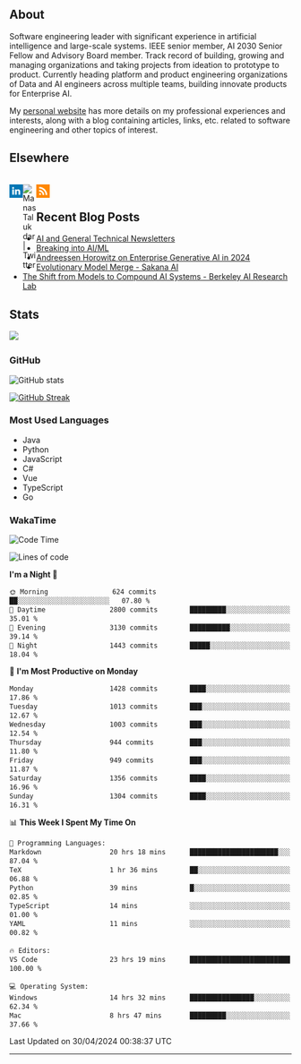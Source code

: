 ## About

Software engineering leader with significant experience in artificial intelligence and large-scale systems. IEEE senior member, AI 2030 Senior Fellow and Advisory Board member. Track record of building, growing and managing organizations and taking projects from ideation to prototype to product. Currently heading platform and product engineering organizations of Data and AI engineers across multiple teams, building innovate products for Enterprise AI.

My [personal website](https://manastalukdar.github.io/) has more details on my professional experiences and interests, along with a blog containing articles, links, etc. related to software engineering and other topics of interest.

## Elsewhere

</br>

<a href="https://www.linkedin.com/in/manastalukdar" target="_blank">
  <img align="left" alt="Manas Talukdar | Linkedin" width="24px" src="https://raw.githubusercontent.com/edent/SuperTinyIcons/master/images/svg/linkedin.svg" />
</a>
<a href="https://www.twitter.com/manastalukdar" target="_blank">
  <img align="left" alt="Manas Talukdar | Twitter" width="24px" src="https://github.com/TheDudeThatCode/TheDudeThatCode/blob/master/Assets/Twitter.svg" />
</a>
<a href="https://manastalukdar.github.io/" target="_blank">
  <img align="left" alt="Manas Talukdar | Website" width="24px" src="https://github.com/edent/SuperTinyIcons/blob/master/images/svg/rss.svg" />
</a>

</br>

## Recent Blog Posts

<!-- BLOG:START -->
- [AI and General Technical Newsletters](https://manastalukdar.github.io/blog/2024/04/18/ai-and-general-technical-newsletters/)
- [Breaking into AI/ML](https://manastalukdar.github.io/blog/2024/04/13/breaking-into-ai-ml/)
- [Andreessen Horowitz on Enterprise Generative AI in 2024](https://manastalukdar.github.io/blog/2024/03/30/generative-ai-enterprise-2024-a16z/)
- [Evolutionary Model Merge - Sakana AI](https://manastalukdar.github.io/blog/2024/03/30/evolutionary-model-merge-sakana-ai/)
- [The Shift from Models to Compound AI Systems - Berkeley AI Research Lab](https://manastalukdar.github.io/blog/2024/03/17/shift-models-compound-ai-systems-bair-lab/)
<!-- BLOG:END -->

## Stats

![](https://komarev.com/ghpvc/?username=manastalukdar)

### GitHub

![GitHub stats](https://github-readme-stats.vercel.app/api?username=manastalukdar&show_icons=true&hide_border=true&hide_rank=true&hide_title=true&icon_color=79ff97&text_color=cecac3&bg_color=4d4b4b)

[![GitHub Streak](https://streak-stats.demolab.com?user=manastalukdar&hide_border=true&border_radius=4&date_format=M%20j%5B%2C%20Y%5D&background=4D4B4B)](https://git.io/streak-stats)

### Most Used Languages

- Java
- Python
- JavaScript
- C#
- Vue
- TypeScript
- Go

<!--
![Top Langs](https://github-readme-stats.vercel.app/api/top-langs/?username=manastalukdar&layout=compact&hide_border=true&hide_title=true&icon_color=79ff97&text_color=cecac3&bg_color=4d4b4b)
-->

### WakaTime

<!--START_SECTION:waka-->
![Code Time](http://img.shields.io/badge/Code%20Time-4%2C410%20hrs%2039%20mins-blue)

![Lines of code](https://img.shields.io/badge/From%20Hello%20World%20I%27ve%20Written-2.1%20million%20lines%20of%20code-blue)

**I'm a Night 🦉** 

```text
🌞 Morning                624 commits         ██░░░░░░░░░░░░░░░░░░░░░░░   07.80 % 
🌆 Daytime                2800 commits        █████████░░░░░░░░░░░░░░░░   35.01 % 
🌃 Evening                3130 commits        ██████████░░░░░░░░░░░░░░░   39.14 % 
🌙 Night                  1443 commits        █████░░░░░░░░░░░░░░░░░░░░   18.04 % 
```
📅 **I'm Most Productive on Monday** 

```text
Monday                   1428 commits        ████░░░░░░░░░░░░░░░░░░░░░   17.86 % 
Tuesday                  1013 commits        ███░░░░░░░░░░░░░░░░░░░░░░   12.67 % 
Wednesday                1003 commits        ███░░░░░░░░░░░░░░░░░░░░░░   12.54 % 
Thursday                 944 commits         ███░░░░░░░░░░░░░░░░░░░░░░   11.80 % 
Friday                   949 commits         ███░░░░░░░░░░░░░░░░░░░░░░   11.87 % 
Saturday                 1356 commits        ████░░░░░░░░░░░░░░░░░░░░░   16.96 % 
Sunday                   1304 commits        ████░░░░░░░░░░░░░░░░░░░░░   16.31 % 
```


📊 **This Week I Spent My Time On** 

```text
💬 Programming Languages: 
Markdown                 20 hrs 18 mins      ██████████████████████░░░   87.04 % 
TeX                      1 hr 36 mins        ██░░░░░░░░░░░░░░░░░░░░░░░   06.88 % 
Python                   39 mins             █░░░░░░░░░░░░░░░░░░░░░░░░   02.85 % 
TypeScript               14 mins             ░░░░░░░░░░░░░░░░░░░░░░░░░   01.00 % 
YAML                     11 mins             ░░░░░░░░░░░░░░░░░░░░░░░░░   00.82 % 

🔥 Editors: 
VS Code                  23 hrs 19 mins      █████████████████████████   100.00 % 

💻 Operating System: 
Windows                  14 hrs 32 mins      ████████████████░░░░░░░░░   62.34 % 
Mac                      8 hrs 47 mins       █████████░░░░░░░░░░░░░░░░   37.66 % 
```


 Last Updated on 30/04/2024 00:38:37 UTC
<!--END_SECTION:waka-->

---

<!--

**manastalukdar/manastalukdar** is a ✨ _special_ ✨ repository because its `README.md` (this file) appears on your GitHub profile.

Here are some ideas to get you started:

- 🔭 I’m currently working on ...
- 🌱 I’m currently learning ...
- 👯 I’m looking to collaborate on ...
- 🤔 I’m looking for help with ...
- 💬 Ask me about ...
- 📫 How to reach me: ...
- 😄 Pronouns: ...
- ⚡ Fun fact: ...
-->
